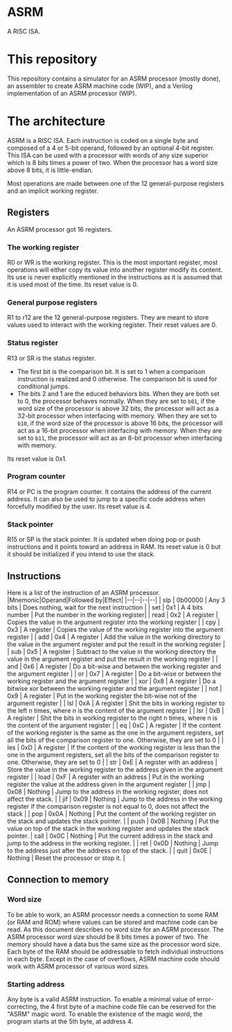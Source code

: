 # ASRM
A RISC ISA.

# This repository
This repository contains a simulator for an ASRM processor (mostly done), an assembler to create ASRM machine code (WIP), and a Verilog implementation of an ASRM processor (WIP).

# The architecture
ASRM is a RISC ISA. Each instruction is coded on a single byte and composed of a 4 or 5-bit operand, followed by an optional 4-bit register. This ISA can be used with a processor with words of any size superior which is 8 bits times a power of two. When the processor has a word size above 8 bits, it is little-endian.

Most operations are made between one of the 12 general-purpose registers and an implicit working register.

## Registers
An ASRM processor got 16 registers.
### The working register
R0 or WR is the working register.  This is the most important register, most operations will either copy its value into another register modify its content. Its use is never explicitly mentioned in the instructions as it is assumed that it is used most of the time. Its reset value is 0.
### General purpose registers
R1 to r12 are the 12 general-purpose registers. They are meant to store values used to interact with the working register. Their reset values are 0.
### Status register
R13 or SR is the status register. 
* The first bit is the comparison bit. It is set to 1 when a comparison instruction is realized and 0 otherwise. The comparison bit is used for conditional jumps.  
* The bits 2 and 1 are the educed behaviors bits. When they are both set to 0, the processor behaves normally. When they are set to `b01`, if the word size of the processor is above 32 bits, the processor will act as a 32-bit processor when interfacing with memory. When they are set to `b10`, if the word size of the processor is above 16 bits, the processor will act as a 16-bit processor when interfacing with memory. When they are set to `b11`, the processor will act as an 8-bit processor when interfacing with memory.

Its reset value is  0x1.

### Program counter
R14 or PC is the program counter. It contains the address of the current address. It can also be used to jump to a specific code address when forcefully modified by the user. Its reset value is 4.
### Stack pointer
R15 or SP is the stack pointer. It is updated when doing pop or push instructions and it points toward an address in RAM. Its reset value is 0 but it should be initialized if you intend to use the stack.

## Instructions
Here is a list of the instruction of an ASRM processor. 
|Mnemonic|Operand|Followed by|Effect|
|--|--|--|--|
| slp | 0b00000 | Any 3 bits | Does nothing, wait for the next instruction |
| set | 0x1 | A 4 bits number | Put the number in the working register|
| read | 0x2 | A register | Copies the value in the argument register into the working register |
| cpy | 0x3 | A register | Copies the value of the working register into the argument register |
| add | 0x4 | A register | Add the value in the working directory to the value in the argument register and put the result in the working register |
| sub | 0x5 | A register | Subtract to the value in the working directory the value in the argument register and put the result in the working register |
| and | 0x6 | A register | Do a bit-wise and between the working register and the argument register |
| or | 0x7 | A register | Do a bit-wise or between the working register and the argument register |
| xor | 0x8 | A register | Do a bitwise xor between the working register and the argument register |
| not | 0x9 | A register | Put in the working register the bit-wise not of the argument register |
| lsl | 0xA | A register | Shit the bits in working register to the left n times, where n is the content of the argument register |
| lsr | 0xB | A register | Shit the bits in working register to the right n times, where n is the content of the argument register |
| eq | 0xC | A register | If the content of the working register is the same as the one in the argument registers, set all the bits of the comparison register to one. Otherwise, they are set to 0 |
| les | 0xD | A register | If the content of the working register is less than the one in the argument registers, set all the bits of the comparison register to one. Otherwise, they are set to 0 |
| str | 0xE | A register with an address | Store the value in the working register to the address given in the argument register |
| load | 0xF | A register with an address | Put in the working register the value at the address given in the argument register |
| jmp | 0x08 | Nothing | Jump to the address in the working register, does not affect the stack. |
| jif | 0x09 | Nothing | Jump to the address in the working register if the comparison register is not equal to 0, does not affect the stack |
| pop | 0x0A | Nothing | Put the content of the working register on the stack and updates the stack pointer. |
| push | 0x0B | Nothing | Put the value on top of the stack in the working register and updates the stack pointer.
| call | 0x0C | Nothing | Put the current address in the stack and jump to the address in the working register. | 
| ret | 0x0D | Nothing | Jump to the address just after the address on top of the stack. |
| quit | 0x0E | Nothing | Reset the processor or stop it. |

## Connection to memory
### Word size
To be able to work, an ASRM processor needs a connection to some RAM (or RAM and ROM) where values can be stored and machine code can be read. As this document describes no word size for an ASRM processor.
The ASRM processor word size should be 8 bits times a power of two. The memory should have a data bus the same size as the processor word size. Each byte of the RAM should be addressable to fetch individual instructions in each byte. 
Except in the case of overflows, ASRM machine code should work with ASRM processor of various word sizes.


### Starting address
Any byte is a valid ASRM instruction. To enable a minimal value of error-correcting, the 4 first byte of a machine code file can be reserved for the "ASRM" magic word. To enable the existence of the magic word, the program starts at the 5th byte, at address 4.

